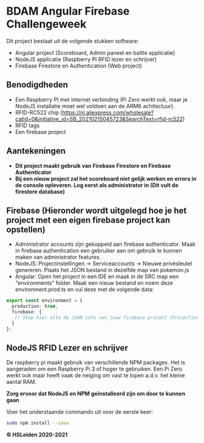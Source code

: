 # BDAM Angular Firebase Challengeweek
Dit project bestaat uit de volgende stukken software: 
- Angular project (Scoreboard, Admin paneel en battle applicatie)
- NodeJS applicatie (Raspberry PI RFID lezer en schrijver)
- Firebase Firestore en Authentication (Web project)

## Benodigdheden
- Een Raspberry PI met internet verbinding (Pi Zero werkt ook, maar je NodeJS installatie moet wel voldoen aan de ARM6 achitectuur)
- RFID-RC522 chip (https://nl.aliexpress.com/wholesale?catId=0&initiative_id=SB_20210215045723&SearchText=rfid-rc522)
- RFID tags
- Een firebase project

## Aantekeningen
- **Dit project maakt gebruik van Firebase Firestore en Firebase Authenticator**
- **Bij een nieuw project zal het scoreboard niet gelijk werken en errors in de console opleveren. Log eerst als administrator in (Dit vult de firestore database)**

## Firebase (Hieronder wordt uitgelegd hoe je het project met een eigen firebase project kan opstellen)
- Administrator accounts zijn gekoppeld aan firebase authenticator. Maak in firebase authentication een gebruiker aan om gebruik te kunnen maken van administrator features.
- NodeJS: Projectinstellingen -> Serviceaccounts -> Nieuwe privésleutel genereren. Plaats het JSON bestand in dezelfde map van pokemon.js
- Angular: Open het project in een IDE en maak in de SRC map een "environments" folder. Maak een nieuw bestand en noem deze environment.prod.ts en vul deze met de volgende data: 
```typescript
export const environment = {
  production: true,
  firebase: {
   // Stop hier alle de JSON info van jouw firebase project (Projectinstellingen -> Algemeen -> Firebase SDK Snippet)
  }
};
```

## NodeJS RFID Lezer en schrijver
De raspberry pi maakt gebruik van verschillende NPM packages. Het is aangeraden om een Raspberry Pi 3 of hoger te gebruiken. Een Pi Zero werkt ook maar heeft vaak de neiging om vast te lopen a.d.v. het kleine aantal RAM.

**Zorg ervoor dat NodeJS en NPM geïnstalleerd zijn om door te kunnen gaan**

Voer het onderstaande commando uit voor de eerste keer: 
```bash
sudo npm install --save
```


**© HSLeiden 2020-2021**
